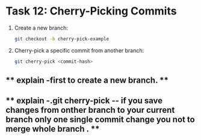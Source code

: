 # **Task 12: Cherry-Picking Commits**
1. Create a new branch:  
   ```bash
   git checkout -b cherry-pick-example
   ```
2. Cherry-pick a specific commit from another branch:  
   ```bash
   git cherry-pick <commit-hash>
   ```

 ##  ** explain -first to create a new branch. **

 
 ##  ** explain -.git cherry-pick  -- if you save changes from onther branch to your current branch only one single commit change you not to merge whole branch .  **




